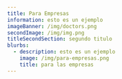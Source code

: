 ```yaml
---
title: Para Empresas
information: esto es un ejemplo
imageBanner: /img/doctors.png
secondImage: /img/img.png
titleSecondSection: segundo titulo
blurbs:
  - description: esto es un ejemplo
    image: /img/para-empresas.png
    title: para las empresas
---
```

